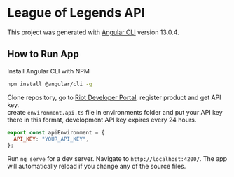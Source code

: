# League of Legends API

This project was generated with [Angular CLI](https://github.com/angular/angular-cli) version 13.0.4.

## How to Run App

Install Angular CLI with NPM

```bash
npm install @angular/cli -g
```

Clone repository, go to [Riot Developer Portal](https://developer.riotgames.com/), register product and get API key. <br/> create `environment.api.ts` file in environments folder and put your API key there in this format, development API key expires every 24 hours.

```js
export const apiEnvironment = {
  API_KEY: "YOUR_API_KEY",
};
```

Run `ng serve` for a dev server. Navigate to `http://localhost:4200/`. The app will automatically reload if you change any of the source files.
